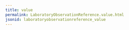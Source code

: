 ```yaml
---
title: value
permalink: LaboratoryObservationReference.value.html
jsonid: laboratoryobservationreference_value
---
```

